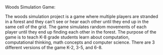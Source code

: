 Woods Simulation Game:

The woods simulation project is a game where multiple players are stranded in a forest and they can’t see or hear each other until they end up in the same cell of the grid. The game simulates random movements of each player until they end up finding each other in the forest. The purpose of the game is to teach K-8 grade students learn about computation, computational thinking, math concepts and computer science. There are 3 different versions of the game K-2, 3-5, and 6-8. 
